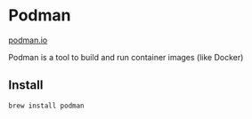 # Podman

[podman.io](https://podman.io)

Podman is a tool to build and run container images (like Docker)

## Install

`brew install podman`
